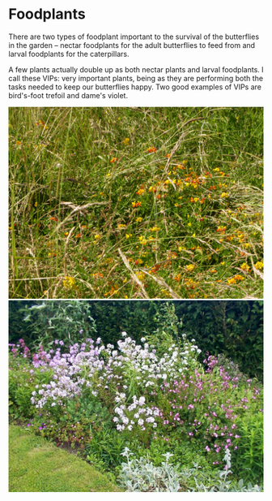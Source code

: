Foodplants
==========

There are two types of foodplant important to the survival of the butterflies in the garden – nectar foodplants for the adult butterflies to feed from and larval foodplants for the caterpillars. 

A few plants actually double up as both nectar plants and larval foodplants. I call these VIPs: very important plants, being as they are performing both the tasks needed to keep our butterflies happy. Two good examples of VIPs are bird's-foot trefoil and dame's violet.

![Bird's-foot trefoil – a VIP](/asset/photo/bird's-foot%20trefoil.jpg) ![Dame's-violet – a VIP](/asset/photo/dame's-violet.jpg)
